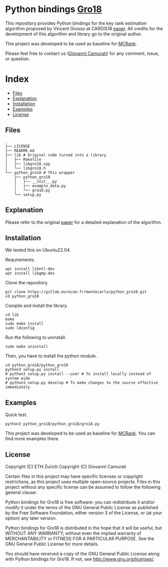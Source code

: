 # Python bindings [Gro18](https://hal.archives-ouvertes.fr/hal-02901386)

This repository provides Python bindings for the key rank estimation algorithm
proposed by Vincent Grosso at CARDIS18 [paper](https://hal.archives-ouvertes.fr/hal-02901386).
All credits for the development of this algorithm and library go to the original
author.

This project was developed to be used as baseline for 
[MCRank](https://github.com/giocamurati/mcrank).

Please feel free to contact us ([Giovanni Camurati](mailto://camurati@eurecom.fr)) for any comment, issue, or question.

# Index

* [Files](#Files)
* [Explanation](#Explanation)
* [Installation](#Installation)
* [Examples](#Examples)
* [License](#License)

## <a name="Files"></a>Files

```
.
├── LICENSE
├── README.md
├── lib # Original code turned into a library
│   ├── Makefile
│   ├── libgro18.cpp
│   └── libgro18.h
└── python_gro18 # This wrapper
    ├── python_gro18
    │   ├── __init__.py
    │   ├── example_data.py
    │   └── gro18.py
    └── setup.py
```

## <a name="Explanation"></a>Explanation

Please refer to the original [paper](https://hal.archives-ouvertes.fr/hal-02901386) for a detailed
explanation of the algorithm.

## <a name="Installation"></a>Installation

We tested this on Ubuntu22.04.

Requirements.
```
apt install libntl-dev
apt install libgmp-dev
```

Clone the repository.
```
git clone https://gitlab.eurecom.fr/montecarlo/python_gro18.git
cd python_gro18
```

Compile and install the library.
```
cd lib
make
sudo make install
sudo ldconfig
```

Run the following to uninstall.
```
sudo make uninstall
```

Then, you have to install the python module.
```
cd python_gro18/python_gro18
python3 setup.py install
# python3 setup.py install --user # To install locally instead of system wide
# python3 setup.py develop # To make changes to the source effective immediately
```

## <a name="Examples"></a>Examples

Quick test.
```
python3 python_gro18/python_gro18/gro18.py
```

This project was developed to be used as baseline for 
[MCRank](https://github.com/giocamurati/mcrank).
You can find more examples there.

## <a name="License"></a>License

Copyright (C) ETH Zurich
Copyright (C) Giovanni Camurati

Certain files in this project may have specific licenses or copyright
restrictions, as this project uses multiple open-source projects.
Files in this project without any specific license can be assumed
to follow the following general clause:

Python bindings for Gro18
is free software: you can redistribute it and/or modify
it under the terms of the GNU General Public License as published by
the Free Software Foundation, either version 3 of the License, or
(at your option) any later version.

Python bindings for Gro18
is distributed in the hope that it will be useful,
but WITHOUT ANY WARRANTY; without even the implied warranty of
MERCHANTABILITY or FITNESS FOR A PARTICULAR PURPOSE.  See the
GNU General Public License for more details.

You should have received a copy of the GNU General Public License
along with Python bindings for Gro18.
If not, see <http://www.gnu.org/licenses/>.


